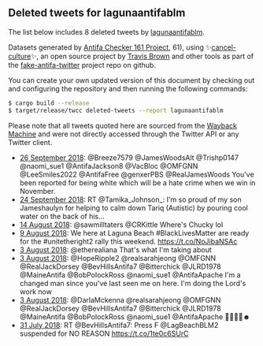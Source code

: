 ## Deleted tweets for lagunaantifablm

The list below includes 8 deleted tweets by
[lagunaantifablm](https://twitter.com/lagunaantifablm).



Datasets generated by [Antifa Checker 161 Project](https://twitter.com/antifacheck161), 61), using ✨[cancel-culture](https://github.com/travisbrown/cancel-culture)✨, an open source project by 
[Travis Brown](https://twitter.com/travisbrown) and other tools as part of the 
[fake-antifa-twitter](https://github.com/antifacheck161/fake-antifa-twitter) project repo on github.

You can create your own updated version of this document by checking out and configuring the
repository and then running the following commands:

```bash
$ cargo build --release
$ target/release/twcc deleted-tweets --report lagunaantifablm
```

Please note that all tweets quoted here are sourced from the
[Wayback Machine](https://web.archive.org) and were not directly accessed through the Twitter API or
any Twitter client.

* [26 September 2018](https://web.archive.org/web/20180926213212/https://twitter.com/LagunaAntifaBLM/status/1045063513696333827): @Breeze7579 @JamesWoodsAlt @Trishp0147 @naomi_sue1 @AntifaJackson8 @VacBloc @OMFGNN @LeeSmiles2022 @AntifaFree @genxerPBS @RealJamesWoods You've been reported for being white which will be a hate crime when we win in November. <!--1045063513696333827-->
* [24 September 2018](https://web.archive.org/web/20180924132913/https://twitter.com/LagunaAntifaBLM/status/1044217191216947201): RT @Tamika_Johnson_: I'm so proud of my son Jameshaulyn for helping to calm down Tariq (Autistic) by pouring cool water on the back of his… <!--1044217191216947201-->
* [14 August 2018](https://web.archive.org/web/20180814002112/https://twitter.com/LagunaAntifaBLM/status/1029160977865093123): @sawmilltaters @CRKittle Where's Chucky lol <!--1029160977865093123-->
* [ 9 August 2018](https://web.archive.org/web/20180809234118/https://twitter.com/LagunaAntifaBLM/status/1027701385213698048): We here at Laguna Beach #BlackLivesMatter are ready for the #unitetheright2 rally this weekend. https://t.co/NoJibaNSAc <!--1027701385213698048-->
* [ 3 August 2018](https://web.archive.org/web/20180803142350/https://twitter.com/LagunaAntifaBLM/status/1025386766965108736): @etherealiana That's what I'm taking about <!--1025386766965108736-->
* [ 3 August 2018](https://web.archive.org/web/20180803030301/https://twitter.com/LagunaAntifaBLM/status/1025215433820053504): @HopeRipple2 @realsarahjeong @OMFGNN @ReaIJackDorsey @BevHillsAntifa7 @Bitterchick @JLRD1978 @MaineAntifa @BobPolockRoss @naomi_sue1 @AntifaApache I'm a changed man since you've last seen me on here. I'm doing the Lord's work now <!--1025215433820053504-->
* [ 3 August 2018](https://web.archive.org/web/20180803024402/https://twitter.com/LagunaAntifaBLM/status/1025210656516177921): @DarlaMckenna @realsarahjeong @OMFGNN @ReaIJackDorsey @BevHillsAntifa7 @Bitterchick @JLRD1978 @MaineAntifa @BobPolockRoss @naomi_sue1 @AntifaApache ✊🏿🌈🦄☻ <!--1025210656516177921-->
* [31 July 2018](https://web.archive.org/web/20180731011900/https://twitter.com/LagunaAntifaBLM/status/1024102093588705281): RT @BevHillsAntifa7: Press F  @LagBeachBLM2 suspended for NO REASON https://t.co/1te0c6SUrC <!--1024102093588705281-->
